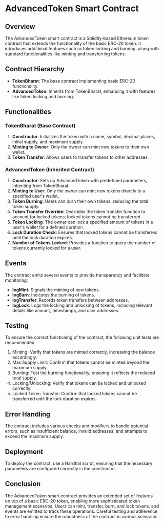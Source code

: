 # AdvancedToken Smart Contract

## Overview

The AdvancedToken smart contract is a Solidity-based Ethereum token contract that extends the functionality of the basic ERC-20 token. It introduces additional features such as token locking and burning, along with standard functionalities like minting and transferring tokens.

## Contract Hierarchy

- **TokenBharat**: The base contract implementing basic ERC-20 functionality.
- **AdvancedToken**: Inherits from TokenBharat, enhancing it with features like token locking and burning.

## Functionalities

### TokenBharat (Base Contract)

1. **Constructor**: Initializes the token with a name, symbol, decimal places, initial supply, and maximum supply.
2. **Minting to Owner**: Only the owner can mint new tokens to their own wallet.
3. **Token Transfer**: Allows users to transfer tokens to other addresses.

### AdvancedToken (Inherited Contract)

1. **Constructor**: Sets up AdvancedToken with predefined parameters, inheriting from TokenBharat.
2. **Minting to User**: Only the owner can mint new tokens directly to a specified user's wallet.
3. **Token Burning**: Users can burn their own tokens, reducing the total token supply.
4. **Token Transfer Override**: Overrides the token transfer function to account for locked tokens; locked tokens cannot be transferred.
5. **Token Locking**: The owner can lock a specified amount of tokens in a user's wallet for a defined duration.
6. **Lock Duration Check**: Ensures that locked tokens cannot be transferred until the lock duration expires.
7. **Number of Tokens Locked**: Provides a function to query the number of tokens currently locked for a user.

## Events

The contract emits several events to provide transparency and facilitate monitoring:

- **logMint**: Signals the minting of new tokens.
- **logBurn**: Indicates the burning of tokens.
- **logTransfer**: Records token transfers between addresses.
- **logLock**: Logs the locking and unlocking of tokens, including relevant details like amount, timestamps, and user addresses.

## Testing

To ensure the correct functioning of the contract, the following unit tests are recommended:

1. Minting: Verify that tokens are minted correctly, increasing the balance accordingly.
2. Max Supply Limit: Confirm that tokens cannot be minted beyond the maximum supply.
3. Burning: Test the burning functionality, ensuring it reflects the reduced total supply.
4. Locking/Unlocking: Verify that tokens can be locked and unlocked correctly.
5. Locked Token Transfer: Confirm that locked tokens cannot be transferred until the lock duration expires.

## Error Handling

The contract includes various checks and modifiers to handle potential errors, such as insufficient balance, invalid addresses, and attempts to exceed the maximum supply.

## Deployment

To deploy the contract, use a Hardhat script, ensuring that the necessary parameters are configured correctly in the constructor.

## Conclusion

The AdvancedToken smart contract provides an extended set of features on top of a basic ERC-20 token, enabling more sophisticated token management scenarios. Users can mint, transfer, burn, and lock tokens, and events are emitted to track these operations. Careful testing and adherence to error handling ensure the robustness of the contract in various scenarios.